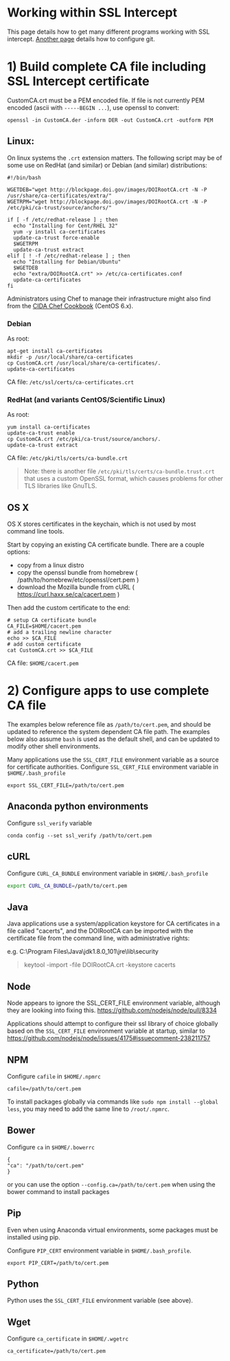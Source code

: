 Working within SSL Intercept
============================

This page details how to get many different programs working with SSL intercept. [Another page](UsingGitWithHTTPSInterception.md) details how to configure git.

# 1) Build complete CA file including SSL Intercept certificate

CustomCA.crt must be a PEM encoded file.
If file is not currently PEM encoded (ascii with `-----BEGIN ...`), use openssl
to convert:
```
openssl -in CustomCA.der -inform DER -out CustomCA.crt -outform PEM
```


## Linux:

On linux systems the `.crt` extension matters. The following script may be
of some use on RedHat (and similar) or Debian (and similar) distributions:
```
#!/bin/bash

WGETDEB="wget http://blockpage.doi.gov/images/DOIRootCA.crt -N -P /usr/share/ca-certificates/extra/"
WGETRPM="wget http://blockpage.doi.gov/images/DOIRootCA.crt -N -P /etc/pki/ca-trust/source/anchors/"

if [ -f /etc/redhat-release ] ; then
  echo "Installing for Cent/RHEL 32"
  yum -y install ca-certificates
  update-ca-trust force-enable
  $WGETRPM
  update-ca-trust extract
elif [ ! -f /etc/redhat-release ] ; then
  echo "Installing for Debian/Ubuntu"
  $WGETDEB
  echo "extra/DOIRootCA.crt" >> /etc/ca-certificates.conf
  update-ca-certificates
fi
```
Administrators using Chef to manage their infrastructure might also find from the [CIDA Chef Cookbook](https://github.com/USGS-CIDA/chef-cookbook-doi-ssl-filtering) (CentOS 6.x).

### Debian
As root:
```
apt-get install ca-certificates
mkdir -p /usr/local/share/ca-certificates
cp CustomCA.crt /usr/local/share/ca-certificates/.
update-ca-certificates
```

CA file:
`/etc/ssl/certs/ca-certificates.crt`

### RedHat (and variants CentOS/Scientific Linux)
As root:
```
yum install ca-certificates
update-ca-trust enable
cp CustomCA.crt /etc/pki/ca-trust/source/anchors/.
update-ca-trust extract
```

CA file:
`/etc/pki/tls/certs/ca-bundle.crt`

> Note: there is another file `/etc/pki/tls/certs/ca-bundle.trust.crt` that
> uses a custom OpenSSL format, which causes problems for other TLS libraries
> like GnuTLS.


## OS X
OS X stores certificates in the keychain, which is not used by most command line
tools.

Start by copying an existing CA certificate bundle.  There are a couple options:
- copy from a linux distro
- copy the openssl bundle from homebrew
  ( /path/to/homebrew/etc/openssl/cert.pem )
- download the Mozilla bundle from cURL
  ( https://curl.haxx.se/ca/cacert.pem )

Then add the custom certificate to the end:
```
# setup CA certificate bundle
CA_FILE=$HOME/cacert.pem
# add a trailing newline character
echo >> $CA_FILE
# add custom certificate
cat CustomCA.crt >> $CA_FILE
```

CA file:
`$HOME/cacert.pem`


# 2) Configure apps to use complete CA file
The examples below reference file as `/path/to/cert.pem`, and should be
updated to reference the system dependent CA file path.  The examples below
also assume `bash` is used as the default shell, and can be updated to modify
other shell environments.

Many applications use the `SSL_CERT_FILE` environment
variable as a source for certificate authorities.
Configure `SSL_CERT_FILE` environment variable in `$HOME/.bash_profile`
```
export SSL_CERT_FILE=/path/to/cert.pem
```

## Anaconda python environments
Configure `ssl_verify` variable
```
conda config --set ssl_verify /path/to/cert.pem
```

## cURL
Configure ```CURL_CA_BUNDLE``` environment variable in ```$HOME/.bash_profile```

```sh
export CURL_CA_BUNDLE=/path/to/cert.pem
```

## Java
Java applications use a system/application keystore for CA certificates in a file called "cacerts", and the DOIRootCA can be imported with the certificate file from the command line, with administrative rights:

e.g. C:\Program Files\Java\jdk1.8.0_101\jre\lib\security
> keytool -import -file DOIRootCA.crt -keystore cacerts

## Node
Node appears to ignore the SSL_CERT_FILE environment variable, although
they are looking into fixing this.
https://github.com/nodejs/node/pull/8334

Applications should attempt to configure their ssl library of choice globally
based on the `SSL_CERT_FILE` environment variable at startup, similar to
https://github.com/nodejs/node/issues/4175#issuecomment-238211757

## NPM
Configure `cafile` in `$HOME/.npmrc`
```
cafile=/path/to/cert.pem
```
To install packages globally via commands like `sudo npm install --global less`, you may need to add the same line to `/root/.npmrc`.

## Bower
Configure `ca` in `$HOME/.bowerrc`
```
{
"ca": "/path/to/cert.pem"
}
```
or you can use the option `--config.ca=/path/to/cert.pem` when using the bower command to install packages

## Pip
Even when using Anaconda virtual environments, some packages must be installed
using pip.

Configure `PIP_CERT` environment variable in `$HOME/.bash_profile`.
```
export PIP_CERT=/path/to/cert.pem
```

## Python
Python uses the `SSL_CERT_FILE` environment variable (see above).

## Wget
Configure `ca_certificate` in `$HOME/.wgetrc`
```
ca_certificate=/path/to/cert.pem
```

